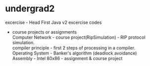 # undergrad2
excercise - Head First Java v2 excercise codes<br />

- course projects or assignments<br />
Computer Network - course project(RipSimulation) - RIP protocol simulation.<br />
compiler principle - first 2 steps of processing in a compiler.<br />
Operating System - Banker's algorithm (deadlock avoidance)<br />
Assembly - Intel 80x86 - assignment & course project<br />

